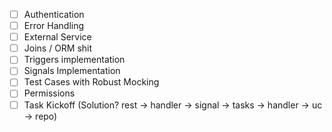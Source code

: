  - [ ] Authentication
 - [ ] Error Handling
 - [ ] External Service
 - [ ] Joins / ORM shit
 - [ ] Triggers implementation
 - [ ] Signals Implementation
 - [ ] Test Cases with Robust Mocking
 - [ ] Permissions
 - [ ] Task Kickoff (Solution? rest -> handler -> signal -> tasks -> handler -> uc -> repo)

